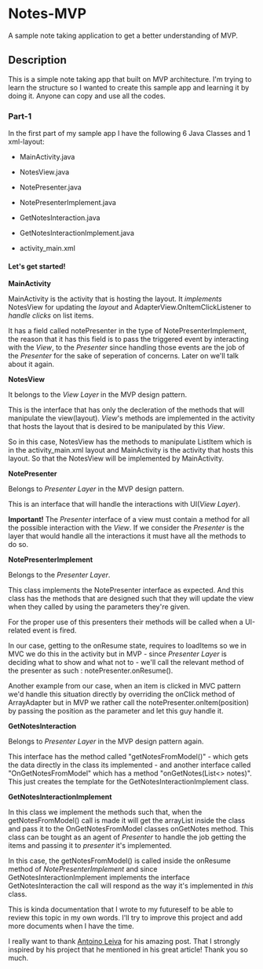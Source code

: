 # Notes-MVP
A sample note taking application to get a better understanding of MVP.

## Description

This is a simple note taking app that built on MVP architecture. I'm trying to learn the structure so I wanted to create this sample app and learning it by doing it. 
Anyone can copy and use all the codes.

### Part-1

In the first part of my sample app I have the following 6 Java Classes and 1 xml-layout:

- MainActivity.java
- NotesView.java
- NotePresenter.java
- NotePresenterImplement.java
- GetNotesInteraction.java
- GetNotesInteractionImplement.java

- activity_main.xml

#### Let's get started!

**MainActivity**

MainActivity is the activity that is hosting the layout. 
It _implements_ NotesView for updating the _layout_ and AdapterView.OnItemClickListener to _handle clicks_ on list items.

It has a field called notePresenter in the type of NotePresenterImplement, the reason that it has this field is to pass the triggered event by interacting with the _View_, to the _Presenter_ since handling those events are the job of the _Presenter_ for the sake of seperation of concerns. Later on we'll talk about it again.

**NotesView**

It belongs to the _View Layer_ in the MVP design pattern.

This is the interface that has only the decleration of the methods that will manipulate the view(layout). _View_'s methods are implemented in the activity that hosts the layout that is desired to be manipulated by this _View_.

So in this case, NotesView has the methods to manipulate ListItem which is in the activity_main.xml layout and MainActivity is the activity that hosts this layout. So that the NotesView will be implemented by MainActivity.



**NotePresenter**

Belongs to _Presenter Layer_ in the MVP design pattern.

This is an interface that will handle the interactions with UI(_View Layer_).

**Important!** The _Presenter_ interface of a view must contain a method for all the possible interaction with the _View_. If we consider the _Presenter_ is the layer that would handle all the interactions it must have all the methods to do so.

**NotePresenterImplement**

Belongs to the _Presenter Layer_.

This class implements the NotePresenter interface as expected. And this class has the methods that are designed such that they will update the view when they called by using the parameters they're given.

For the proper use of this presenters their methods will be called when a UI-related event is fired.

In our case, getting to the onResume state, requires to loadItems so we in MVC we do this in the activity but in MVP - since _Presenter Layer_ is deciding what to show and what not to - we'll call the relevant method of the presenter as such : notePresenter.onResume().

Another example from our case, when an item is clicked in MVC pattern we'd handle this situation directly by overriding the onClick method of ArrayAdapter but in MVP we rather call the notePresenter.onItem(position) by passing the position as the parameter and let this guy handle it.

**GetNotesInteraction**

Belongs to _Presenter Layer_ in the MVP design pattern again.

This interface has the method called "getNotesFromModel()" - which gets the data directly in the class its implemented - and another interface called "OnGetNotesFromModel" which has a method "onGetNotes(List<> notes)". This just creates the template for the GetNotesInteractionImplement class.

**GetNotesInteractionImplement**

In this class we implement the methods such that, when the getNotesFromModel() call is made it will get the arrayList inside the class and pass it to the OnGetNotesFromModel classes onGetNotes method. This class can be tought as an agent of _Presenter_ to handle the job getting the items and passing it to _presenter_ it's implemented.

In this case, the getNotesFromModel() is called inside the onResume method of _NotePresenterImplement_ and since GetNotesInteractionImplement implements the interface GetNotesInteraction the call will respond as the way it's implemented in _this_ class.


This is kinda documentation that I wrote to my futureself to be able to review this topic in my own words. I'll try to improve this project and add more documents when I have the time.

I really want to thank [Antoino Leiva](http://antonioleiva.com/mvp-android) for his amazing post. That I strongly inspired by his project that he mentioned in his great article! Thank you so much.